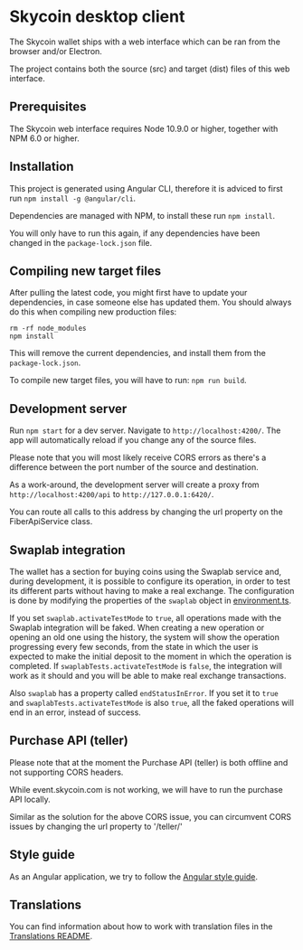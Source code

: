 # Skycoin desktop client

The Skycoin wallet ships with a web interface which can be ran from the browser and/or Electron.

The project contains both the source (src) and target (dist) files of this web interface.

## Prerequisites

The Skycoin web interface requires Node 10.9.0 or higher, together with NPM 6.0 or higher.

## Installation

This project is generated using Angular CLI, therefore it is adviced to first run `npm install -g @angular/cli`.

Dependencies are managed with NPM, to install these run `npm install`.

You will only have to run this again, if any dependencies have been changed in the `package-lock.json` file.

## Compiling new target files

After pulling the latest code, you might first have to update your dependencies, in case someone else has updated them. 
You should always do this when compiling new production files:

```
rm -rf node_modules
npm install 
```

This will remove the current dependencies, and install them from the `package-lock.json`.

To compile new target files, you will have to run: `npm run build`.

## Development server

Run `npm start` for a dev server. Navigate to `http://localhost:4200/`. The app will automatically reload if you change any of the source files.

Please note that you will most likely receive CORS errors as there's a difference between the port number of the source and destination.

As a work-around, the development server will create a proxy from `http://localhost:4200/api` to `http://127.0.0.1:6420/`.

You can route all calls to this address by changing the url property on the FiberApiService class.

## Swaplab integration

The wallet has a section for buying coins using the Swaplab service and, during development, it is possible to configure its operation,
in order to test its different parts without having to make a real exchange. The configuration is done by modifying the properties of
the `swaplab` object in [environment.ts](/src/gui/static/src/environment/environment.ts).

If you set `swaplab.activateTestMode` to `true`, all operations made with the Swaplab integration will be faked. When creating a new
operation or opening an old one using the history, the system will show the operation progressing every few seconds, from the state in
which the user is expected to make the initial deposit to the moment in which the operation is completed.
If `swaplabTests.activateTestMode` is `false`, the integration will work as it should and you will be able to make real exchange transactions.

Also `swaplab` has a property called `endStatusInError`. If you set it to `true` and `swaplabTests.activateTestMode` is also `true`,
all the faked operations will end in an error, instead of success.

## Purchase API (teller)

Please note that at the moment the Purchase API (teller) is both offline and not supporting CORS headers.

While event.skycoin.com is not working, we will have to run the purchase API locally.

Similar as the solution for the above CORS issue, you can circumvent CORS issues by changing the url property to '/teller/'

## Style guide

As an Angular application, we try to follow the [Angular style guide](https://angular.io/guide/styleguide).

## Translations

You can find information about how to work with translation files in the [Translations README](/src/gui/static/src/assets/i18n/README.md).
